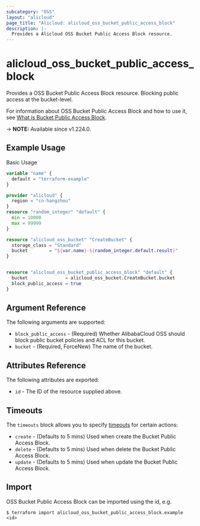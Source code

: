 ```yaml
---
subcategory: "OSS"
layout: "alicloud"
page_title: "Alicloud: alicloud_oss_bucket_public_access_block"
description: |-
  Provides a Alicloud OSS Bucket Public Access Block resource.
---
```


# alicloud_oss_bucket_public_access_block

Provides a OSS Bucket Public Access Block resource. Blocking public access at the bucket-level.

For information about OSS Bucket Public Access Block and how to use it, see [What is Bucket Public Access Block](https://www.alibabacloud.com/help/en/oss/developer-reference/putbucketpublicaccessblock).

-> **NOTE:** Available since v1.224.0.

## Example Usage

Basic Usage

```terraform
variable "name" {
  default = "terraform-example"
}

provider "alicloud" {
  region = "cn-hangzhou"
}
resource "random_integer" "default" {
  min = 10000
  max = 99999
}

resource "alicloud_oss_bucket" "CreateBucket" {
  storage_class = "Standard"
  bucket        = "${var.name}-${random_integer.default.result}"
}


resource "alicloud_oss_bucket_public_access_block" "default" {
  bucket              = alicloud_oss_bucket.CreateBucket.bucket
  block_public_access = true
}
```

## Argument Reference

The following arguments are supported:
* `block_public_access` - (Required) Whether AlibabaCloud OSS should block public bucket policies and ACL for this bucket.
* `bucket` - (Required, ForceNew) The name of the bucket.

## Attributes Reference

The following attributes are exported:
* `id` - The ID of the resource supplied above.

## Timeouts

The `timeouts` block allows you to specify [timeouts](https://www.terraform.io/docs/configuration-0-11/resources.html#timeouts) for certain actions:
* `create` - (Defaults to 5 mins) Used when create the Bucket Public Access Block.
* `delete` - (Defaults to 5 mins) Used when delete the Bucket Public Access Block.
* `update` - (Defaults to 5 mins) Used when update the Bucket Public Access Block.

## Import

OSS Bucket Public Access Block can be imported using the id, e.g.

```shell
$ terraform import alicloud_oss_bucket_public_access_block.example <id>
```
